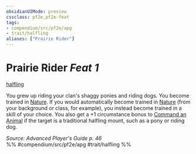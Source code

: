 ```yaml
---
obsidianUIMode: preview
cssclass: pf2e,pf2e-feat
tags:
- compendium/src/pf2e/apg
- trait/halfling
aliases: ["Prairie Rider"]
---
```

# Prairie Rider  *Feat 1*  
[halfling](../../Rules/traits/halfling.md)  


You grew up riding your clan's shaggy ponies and riding dogs. You become trained in [Nature](../skills.md#Nature). If you would automatically become trained in [Nature](../skills.md#Nature) (from your background or class, for example), you instead become trained in a skill of your choice. You also get a +1 circumstance bonus to [Command an Animal](../../Rules/actions/command-an-animal.md) if the target is a traditional halfling mount, such as a pony or riding dog.

*Source: Advanced Player's Guide p. 46*  
%% #compendium/src/pf2e/apg #trait/halfling %%